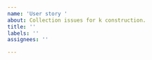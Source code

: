 ```yaml
---
name: 'User story '
about: Collection issues for k construction.
title: ''
labels: ''
assignees: ''

---
```




